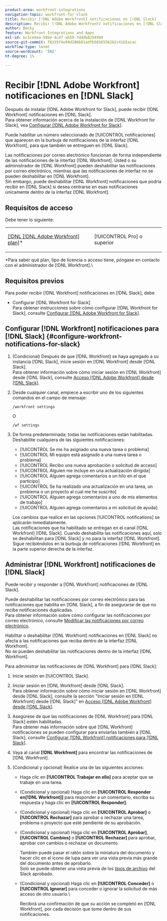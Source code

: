```yaml
---
product-area: workfront-integrations
navigation-topic: workfront-for-slack
title: Recibir [!DNL Adobe Workfront] notificaciones en [!DNL Slack]
description: Recibir [!DNL Adobe Workfront] notificaciones en [!DNL Slack]
author: Becky
feature: Workfront Integrations and Apps
exl-id: bc1ce4ea-58be-4cd7-ab59-7dddb82949b9
source-git-commit: f6335f4e94d286681adfb50165562b2c41b5acac
workflow-type: tm+mt
source-wordcount: '582'
ht-degree: 1%

---
```


# Recibir [!DNL Adobe Workfront] notificaciones en [!DNL Slack]

<!--
<p data-mc-conditions="QuicksilverOrClassic.Draft mode">(NOTE: Alina: *** Linked to Accessing Workfront from Slack.***Some of this information is duplicating in Accessing Workfront from Slack (also screen shots))</p>
-->

Después de instalar [!DNL Adobe Workfront for Slack], puede recibir [!DNL Workfront] notificaciones en [!DNL Slack].\
Para obtener información acerca de la instalación de [!DNL Workfront for Slack], vea [Configurar [!DNL Adobe Workfront for Slack]](../../workfront-integrations-and-apps/using-workfront-with-slack/configure-workfront-for-slack.md).

Puede habilitar un número seleccionado de [!UICONTROL notificaciones] que aparecen en la burbuja de notificaciones de la interfaz [!DNL Workfront], para que también se entreguen en [!DNL Slack].

Las notificaciones por correo electrónico funcionan de forma independiente de las notificaciones de la interfaz [!DNL Workfront]. Usted o su administrador de [!DNL Workfront] pueden deshabilitar las notificaciones por correo electrónico, mientras que las notificaciones de interfaz no se pueden deshabilitar en [!DNL Workfront].\
Sin embargo, puede deshabilitar [!DNL Workfront] notificaciones que podría recibir en [!DNL Slack] si desea centrarse en esas notificaciones únicamente dentro de la interfaz [!DNL Workfront].

## Requisitos de acceso

Debe tener lo siguiente:

<table style="table-layout:auto"> 
 <col> 
 </col> 
 <col> 
 </col> 
 <tbody> 
  <tr> 
   <td role="rowheader"><a href="https://www.workfront.com/plans" target="_blank">[!DNL [!DNL Adobe Workfront] plan]</a>*</td> 
   <td> <p>[!UICONTROL Pro] o superior</p> </td> 
  </tr> 
 </tbody> 
</table>

&#42;Para saber qué plan, tipo de licencia o acceso tiene, póngase en contacto con el administrador de [!DNL Workfront].\

## Requisitos previos

Para poder recibir [!DNL Workfront] notificaciones en [!DNL Slack], debe

* Configurar [!DNL Workfront for Slack]\
   Para obtener instrucciones sobre cómo configurar [!DNL Workfront for Slack], consulte [Configurar [!DNL Adobe Workfront for Slack]](../../workfront-integrations-and-apps/using-workfront-with-slack/configure-workfront-for-slack.md).

## Configurar [!DNL Workfront] notificaciones para [!DNL Slack] {#configure-workfront-notifications-for-slack}

1. (Condicional) Después de que [!DNL Workfront] se haya agregado a su instancia [!DNL Slack], inicie sesión en [!DNL Workfront] desde [!DNL Slack].\
   Para obtener información sobre cómo iniciar sesión en [!DNL Workfront] desde [!DNL Slack], consulte [Acceso [!DNL Adobe Workfront] desde [!DNL Slack]](../../workfront-integrations-and-apps/using-workfront-with-slack/access-workfront-from-slack.md).

1. Desde cualquier canal, empiece a escribir uno de los siguientes comandos en el campo de mensaje:

   `/workfront settings`

   O

   `/wf settings`

1. De forma predeterminada, todas las notificaciones están habilitadas.\
   Deshabilite cualquiera de las siguientes notificaciones:

   * [!UICONTROL Se me ha asignado una nueva tarea o problema]
   * [!UICONTROL Mi equipo está asignado a una nueva tarea o problema]
   * [!UICONTROL Recibo una nueva aprobación o solicitud de acceso]
   * [!UICONTROL Alguien me incluye en una actualización dirigida]
   * [!UICONTROL Alguien agrega comentarios a un hilo en el que participo]
   * [!UICONTROL Se ha realizado una actualización en una tarea, un problema o un proyecto al cual me he suscrito]
   * [!UICONTROL Alguien agrega comentarios a uno de mis elementos de trabajo]
   * [!UICONTROL Alguien agrega comentarios a mi solicitud de ayuda]

   Los cambios que realice en las opciones [!UICONTROL notifications] se aplicarán inmediatamente.\
   Las notificaciones que ha habilitado se entregan en el canal [!DNL Workfront] [!DNL Slack]. Cuando deshabilita las notificaciones aquí, solo se deshabilitan para [!DNL Slack] y no para la interfaz [!DNL Workfront]. Sigue recibiéndolos en la burbuja de notificaciones [!DNL Workfront] en la parte superior derecha de la interfaz.

## Administrar [!DNL Workfront] notificaciones de [!DNL Slack]

Puede recibir y responder a [!DNL Workfront] notificaciones de [!DNL Slack].

Puede deshabilitar las notificaciones por correo electrónico para las notificaciones que habilita en [!DNL Slack], a fin de asegurarse de que no recibe notificaciones duplicadas.\
Para obtener información sobre cómo configurar las notificaciones por correo electrónico, consulte [Modificar las notificaciones por correo electrónico](../../workfront-basics/using-notifications/activate-or-deactivate-your-own-event-notifications.md).

Habilitar o deshabilitar [!DNL Workfront] notificaciones en [!DNL Slack] no afecta a las notificaciones que reciba dentro de la interfaz [!DNL Workfront].\
No se pueden deshabilitar las notificaciones dentro de la interfaz [!DNL Workfront].

Para administrar las notificaciones de [!DNL Workfront] para [!DNL Slack]:

1. Inicie sesión en [!UICONTROL Slack].
1. Iniciar sesión en [!DNL Workfront] desde [!DNL Slack].\
   Para obtener información sobre cómo iniciar sesión en [!DNL Workfront] desde [!DNL Slack], consulte la sección &quot;Iniciar sesión en [!DNL Workfront] desde [!DNL Slack]&quot; en [Acceso [!DNL Adobe Workfront] desde [!DNL Slack]](../../workfront-integrations-and-apps/using-workfront-with-slack/access-workfront-from-slack.md).

1. Asegúrese de que las notificaciones de [!DNL Workfront] para [!DNL Slack] estén habilitadas.\
   Para obtener más información sobre qué [!DNL Workfront] notificaciones se pueden configurar para enviarlas también a [!DNL Slack], consulte [Configurar [!DNL Workfront] notificaciones para [!DNL Slack]](#configure-workfront-notifications-for-slack-configure-workfront-notifications-for-slack).

1. Vaya al canal **[!DNL Workfront]** para encontrar las notificaciones de [!DNL Workfront].
1. (Condicional y opcional) Realice una de las siguientes acciones:

   * Haga clic en **[!UICONTROL Trabajar en ello]** para aceptar que se trabaje en una tarea.

   * (Condicional y opcional) Haga clic en **[!UICONTROL Responder en[!DNL Workfront]]** para responder a un comentario, escriba su respuesta y haga clic en **[!UICONTROL Responder]**.

   * (Condicional y opcional) Haga clic en **[!UICONTROL Aprobar]** o **[!UICONTROL Rechazar]** para aprobar o rechazar una tarea, problema o proyecto que esté pendiente de su aprobación.

   * (Condicional y opcional) Haga clic en **[!UICONTROL Aprobar]**, **[!UICONTROL Cambios]** o **[!UICONTROL Rechazar]** para aprobar, aprobar con cambios o rechazar un documento.

     También puede pasar el ratón sobre la miniatura del documento y hacer clic en el icono de lupa para ver una vista previa más grande del documento antes de aprobarlo.\
      Solo se puede obtener una vista previa de los [tipos de archivo](https://api.slack.com/types/file) del Slack aprobado.

   * (Condicional y opcional) Haga clic en **[!UICONTROL Conceder]** o **[!UICONTROL Ignorar]** para conceder o ignorar la solicitud de más acceso de otro usuario.\

     Recibirá una confirmación de que su acción se completó en [!DNL Workfront], por cada decisión que tome dentro de sus notificaciones.
